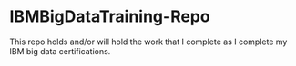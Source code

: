 # IBMBigDataTraining-Repo
This repo holds and/or will hold the work that I complete as I complete my IBM big data certifications.
